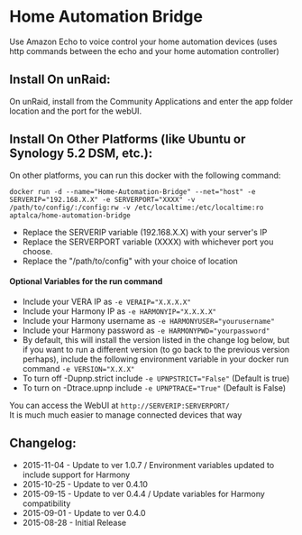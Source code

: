 # Home Automation Bridge

Use Amazon Echo to voice control your home automation devices (uses http commands between the echo and your home automation controller)

## Install On unRaid:

On unRaid, install from the Community Applications and enter the app folder location and the port for the webUI.


## Install On Other Platforms (like Ubuntu or Synology 5.2 DSM, etc.):

On other platforms, you can run this docker with the following command:

```docker run -d --name="Home-Automation-Bridge" --net="host" -e SERVERIP="192.168.X.X" -e SERVERPORT="XXXX" -v /path/to/config/:/config:rw -v /etc/localtime:/etc/localtime:ro aptalca/home-automation-bridge```

- Replace the SERVERIP variable (192.168.X.X) with your server's IP
- Replace the SERVERPORT variable (XXXX) with whichever port you choose.
- Replace the "/path/to/config" with your choice of location

#### Optional Variables for the run command
- Include your VERA IP as `-e VERAIP="X.X.X.X"`
- Include your Harmony IP as `-e HARMONYIP="X.X.X.X"`
- Include your Harmony username as `-e HARMONYUSER="yourusername"`
- Include your Harmony password as `-e HARMONYPWD="yourpassword"`
- By default, this will install the version listed in the change log below, but if you want to run a different version (to go back to the previous version perhaps), include the following environment variable in your docker run command `-e VERSION="X.X.X"`
- To turn off -Dupnp.strict include `-e UPNPSTRICT="False"` (Default is true)
- To turn on -Dtrace.upnp include `-e UPNPTRACE="True"` (Default is False)
  
You can access the WebUI at `http://SERVERIP:SERVERPORT/`  
It is much much easier to manage connected devices that way
  
## Changelog:  
- 2015-11-04 - Update to ver 1.0.7 / Environment variables updated to include support for Harmony
- 2015-10-25 - Update to ver 0.4.10  
- 2015-09-15 - Update to ver 0.4.4 / Update variables for Harmony compatibility  
- 2015-09-01 - Update to ver 0.4.0  
- 2015-08-28 - Initial Release

